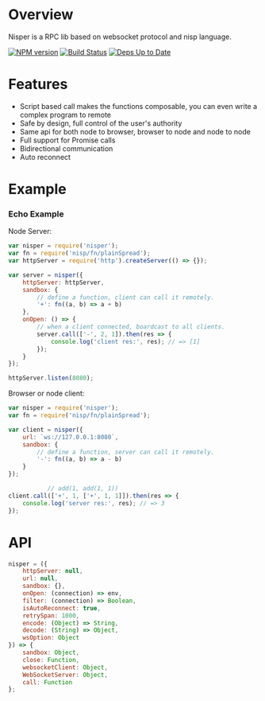 # Overview

Nisper is a RPC lib based on websocket protocol and nisp language.

[![NPM version](https://badge.fury.io/js/nisper.svg)](http://badge.fury.io/js/nisper) [![Build Status](https://travis-ci.org/ysmood/nisper.svg)](https://travis-ci.org/ysmood/nisper) [![Deps Up to Date](https://david-dm.org/ysmood/nisper.svg?style=flat)](https://david-dm.org/ysmood/nisper)


# Features

- Script based call makes the functions composable, you can even write a complex program to remote
- Safe by design, full control of the user's authority
- Same api for both node to browser, browser to node and node to node
- Full support for Promise calls
- Bidirectional communication
- Auto reconnect

# Example

### Echo Example

Node Server:

```js
var nisper = require('nisper');
var fn = require('nisp/fn/plainSpread');
var httpServer = require('http').createServer(() => {});

var server = nisper({
    httpServer: httpServer,
    sandbox: {
        // define a function, client can call it remotely.
        '+': fn((a, b) => a + b)
    },
    onOpen: () => {
        // when a client connected, boardcast to all clients.
        server.call(['-', 2, 1]).then(res => {
            console.log('client res:', res); // => [1]
        });
    }
});

httpServer.listen(8080);

```


Browser or node client:

```js
var nisper = require('nisper');
var fn = require('nisp/fn/plainSpread');

var client = nisper({
    url: `ws://127.0.0.1:8080`,
    sandbox: {
        // define a function, server can call it remotely.
        '-': fn((a, b) => a - b)
    }
});

           // add(1, add(1, 1))
client.call(['+', 1, ['+', 1, 1]]).then(res => {
    console.log('server res:', res); // => 3
});

```

# API

```js
nisper = ({
    httpServer: null,
    url: null,
    sandbox: {},
    onOpen: (connection) => env,
    filter: (connection) => Boolean,
    isAutoReconnect: true,
    retrySpan: 1000,
    encode: (Object) => String,
    decode: (String) => Object,
    wsOption: Object
}) => {
    sandbox: Object,
    close: Function,
    websocketClient: Object,
    WebSocketServer: Object,
    call: Function
};
```
